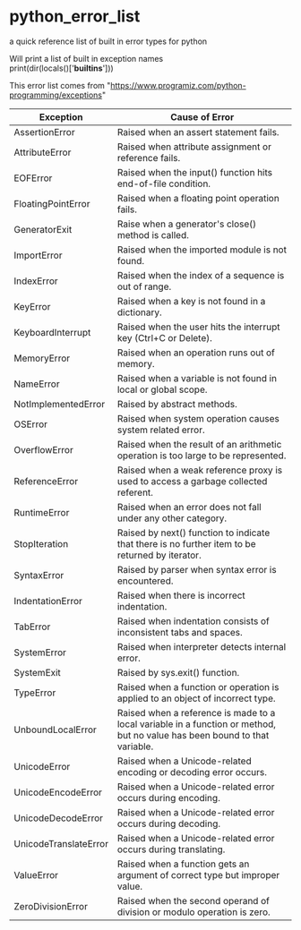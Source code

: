 # python_error_list
a quick reference list of built in error types for python  

Will print a list of built in exception names  
print(dir(locals()['__builtins__']))  

This error list comes from "https://www.programiz.com/python-programming/exceptions"  

Exception	            | Cause of Error
----------------------|---------------
AssertionError	      | Raised when an assert statement fails.
AttributeError	      | Raised when attribute assignment or reference fails.
EOFError	            | Raised when the input() function hits end-of-file condition.
FloatingPointError	  | Raised when a floating point operation fails.
GeneratorExit	        | Raise when a generator's close() method is called.
ImportError	          | Raised when the imported module is not found.
IndexError	          | Raised when the index of a sequence is out of range.
KeyError	            | Raised when a key is not found in a dictionary.
KeyboardInterrupt	    | Raised when the user hits the interrupt key (Ctrl+C or Delete).
MemoryError	          | Raised when an operation runs out of memory.
NameError	            | Raised when a variable is not found in local or global scope.
NotImplementedError	  | Raised by abstract methods.
OSError	              | Raised when system operation causes system related error.
OverflowError         | Raised when the result of an arithmetic operation is too large to be represented.
ReferenceError	      | Raised when a weak reference proxy is used to access a garbage collected referent.
RuntimeError	        | Raised when an error does not fall under any other category.
StopIteration	        | Raised by next() function to indicate that there is no further item to be returned by iterator.
SyntaxError	          | Raised by parser when syntax error is encountered.
IndentationError	    | Raised when there is incorrect indentation.
TabError	            | Raised when indentation consists of inconsistent tabs and spaces.
SystemError	          | Raised when interpreter detects internal error.
SystemExit	          | Raised by sys.exit() function.
TypeError	            | Raised when a function or operation is applied to an object of incorrect type.
UnboundLocalError	    | Raised when a reference is made to a local variable in a function or method, but no value has been bound to that variable.
UnicodeError	        | Raised when a Unicode-related encoding or decoding error occurs.
UnicodeEncodeError	  | Raised when a Unicode-related error occurs during encoding.
UnicodeDecodeError	  | Raised when a Unicode-related error occurs during decoding.
UnicodeTranslateError	| Raised when a Unicode-related error occurs during translating.
ValueError	          | Raised when a function gets an argument of correct type but improper value.
ZeroDivisionError	    | Raised when the second operand of division or modulo operation is zero.
